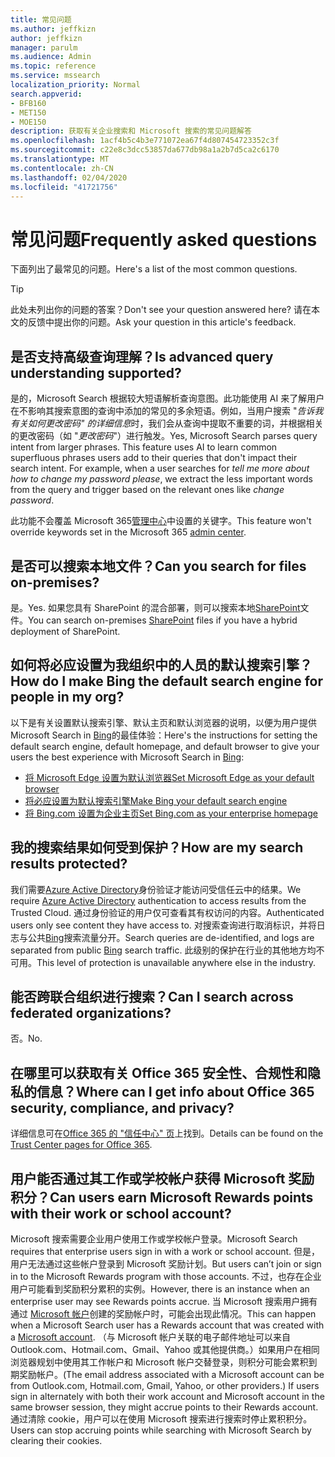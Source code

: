 ```yaml
---
title: 常见问题
ms.author: jeffkizn
author: jeffkizn
manager: parulm
ms.audience: Admin
ms.topic: reference
ms.service: mssearch
localization_priority: Normal
search.appverid:
- BFB160
- MET150
- MOE150
description: 获取有关企业搜索和 Microsoft 搜索的常见问题解答
ms.openlocfilehash: 1acf4b5c4b3e771072ea67f4d807454723352c3f
ms.sourcegitcommit: c22e8c3dcc53857da677db98a1a2b7d5ca2c6170
ms.translationtype: MT
ms.contentlocale: zh-CN
ms.lasthandoff: 02/04/2020
ms.locfileid: "41721756"
---
```

<!-- markdownlint-disable no-trailing-punctuation -->
# <a name="frequently-asked-questions"></a><span data-ttu-id="c267b-103">常见问题</span><span class="sxs-lookup"><span data-stu-id="c267b-103">Frequently asked questions</span></span>

<span data-ttu-id="c267b-104">下面列出了最常见的问题。</span><span class="sxs-lookup"><span data-stu-id="c267b-104">Here's a list of the most common questions.</span></span>

> [!TIP]
> <span data-ttu-id="c267b-105">此处未列出你的问题的答案？</span><span class="sxs-lookup"><span data-stu-id="c267b-105">Don't see your question answered here?</span></span> <span data-ttu-id="c267b-106">请在本文的反馈中提出你的问题。</span><span class="sxs-lookup"><span data-stu-id="c267b-106">Ask your question in this article's feedback.</span></span>

## <a name="is-advanced-query-understanding-supported"></a><span data-ttu-id="c267b-107">是否支持高级查询理解？</span><span class="sxs-lookup"><span data-stu-id="c267b-107">Is advanced query understanding supported?</span></span>

<span data-ttu-id="c267b-p102">是的，Microsoft Search 根据较大短语解析查询意图。此功能使用 AI 来了解用户在不影响其搜索意图的查询中添加的常见的多余短语。例如，当用户搜索 "*告诉我有关如何更改密码" 的详细信息*时，我们会从查询中提取不重要的词，并根据相关的更改密码（如 "*更改密码*"）进行触发。</span><span class="sxs-lookup"><span data-stu-id="c267b-p102">Yes, Microsoft Search parses query intent from larger phrases. This feature uses AI to learn common superfluous phrases users add to their queries that don't impact their search intent. For example, when a user searches for *tell me more about how to change my password please*, we extract the less important words from the query and trigger based on the relevant ones like *change password*.</span></span>
  
<span data-ttu-id="c267b-111">此功能不会覆盖 Microsoft 365[管理中心](https://admin.microsoft.com)中设置的关键字。</span><span class="sxs-lookup"><span data-stu-id="c267b-111">This feature won't override keywords set in the Microsoft 365 [admin center](https://admin.microsoft.com).</span></span>
  
## <a name="can-you-search-for-files-on-premises"></a><span data-ttu-id="c267b-112">是否可以搜索本地文件？</span><span class="sxs-lookup"><span data-stu-id="c267b-112">Can you search for files on-premises?</span></span>

<span data-ttu-id="c267b-113">是。</span><span class="sxs-lookup"><span data-stu-id="c267b-113">Yes.</span></span> <span data-ttu-id="c267b-114">如果您具有 SharePoint 的混合部署，则可以搜索本地[SharePoint](http://sharepoint.com/)文件。</span><span class="sxs-lookup"><span data-stu-id="c267b-114">You can search on-premises [SharePoint](http://sharepoint.com/) files if you have a hybrid deployment of SharePoint.</span></span>
  
## <a name="how-do-i-make-bing-the-default-search-engine-for-people-in-my-org"></a><span data-ttu-id="c267b-115">如何将必应设置为我组织中的人员的默认搜索引擎？</span><span class="sxs-lookup"><span data-stu-id="c267b-115">How do I make Bing the default search engine for people in my org?</span></span>

<span data-ttu-id="c267b-116">以下是有关设置默认搜索引擎、默认主页和默认浏览器的说明，以便为用户提供 Microsoft Search in [Bing](https://Bing.com)的最佳体验：</span><span class="sxs-lookup"><span data-stu-id="c267b-116">Here's the instructions for setting the default search engine, default homepage, and default browser to give your users the best experience with Microsoft Search in [Bing](https://Bing.com):</span></span>

- [<span data-ttu-id="c267b-117">将 Microsoft Edge 设置为默认浏览器</span><span class="sxs-lookup"><span data-stu-id="c267b-117">Set Microsoft Edge as your default browser</span></span>](set-default-browser.md)
- [<span data-ttu-id="c267b-118">将必应设置为默认搜索引擎</span><span class="sxs-lookup"><span data-stu-id="c267b-118">Make Bing your default search engine</span></span>](set-default-search-engine.md)
- [<span data-ttu-id="c267b-119">将 Bing.com 设置为企业主页</span><span class="sxs-lookup"><span data-stu-id="c267b-119">Set Bing.com as your enterprise homepage</span></span>](set-default-homepage.md)

## <a name="how-are-my-search-results-protected"></a><span data-ttu-id="c267b-120">我的搜索结果如何受到保护？</span><span class="sxs-lookup"><span data-stu-id="c267b-120">How are my search results protected?</span></span>

<span data-ttu-id="c267b-121">我们需要[Azure Active Directory](https://docs.microsoft.com/azure/active-directory/)身份验证才能访问受信任云中的结果。</span><span class="sxs-lookup"><span data-stu-id="c267b-121">We require [Azure Active Directory](https://docs.microsoft.com/azure/active-directory/) authentication to access results from the Trusted Cloud.</span></span> <span data-ttu-id="c267b-122">通过身份验证的用户仅可查看其有权访问的内容。</span><span class="sxs-lookup"><span data-stu-id="c267b-122">Authenticated users only see content they have access to.</span></span> <span data-ttu-id="c267b-123">对搜索查询进行取消标识，并将日志与公共[Bing](https://Bing.com)搜索流量分开。</span><span class="sxs-lookup"><span data-stu-id="c267b-123">Search queries are de-identified, and logs are separated from public [Bing](https://Bing.com) search traffic.</span></span> <span data-ttu-id="c267b-124">此级别的保护在行业的其他地方均不可用。</span><span class="sxs-lookup"><span data-stu-id="c267b-124">This level of protection is unavailable anywhere else in the industry.</span></span>

## <a name="can-i-search-across-federated-organizations"></a><span data-ttu-id="c267b-125">能否跨联合组织进行搜索？</span><span class="sxs-lookup"><span data-stu-id="c267b-125">Can I search across federated organizations?</span></span>

<span data-ttu-id="c267b-126">否。</span><span class="sxs-lookup"><span data-stu-id="c267b-126">No.</span></span>

## <a name="where-can-i-get-info-about-office-365-security-compliance-and-privacy"></a><span data-ttu-id="c267b-127">在哪里可以获取有关 Office 365 安全性、合规性和隐私的信息？</span><span class="sxs-lookup"><span data-stu-id="c267b-127">Where can I get info about Office 365 security, compliance, and privacy?</span></span>

<span data-ttu-id="c267b-128">详细信息可在[Office 365 的 "信任中心" 页](https://www.microsoft.com/TrustCenter/CloudServices/office365/default.aspx)上找到。</span><span class="sxs-lookup"><span data-stu-id="c267b-128">Details can be found on the [Trust Center pages for Office 365](https://www.microsoft.com/TrustCenter/CloudServices/office365/default.aspx).</span></span>

## <a name="can-users-earn-microsoft-rewards-points-with-their-work-or-school-account"></a><span data-ttu-id="c267b-129">用户能否通过其工作或学校帐户获得 Microsoft 奖励积分？</span><span class="sxs-lookup"><span data-stu-id="c267b-129">Can users earn Microsoft Rewards points with their work or school account?</span></span>

<span data-ttu-id="c267b-130">Microsoft 搜索需要企业用户使用工作或学校帐户登录。</span><span class="sxs-lookup"><span data-stu-id="c267b-130">Microsoft Search requires that enterprise users sign in with a work or school account.</span></span> <span data-ttu-id="c267b-131">但是，用户无法通过这些帐户登录到 Microsoft 奖励计划。</span><span class="sxs-lookup"><span data-stu-id="c267b-131">But users can’t join or sign in to the Microsoft Rewards program with those accounts.</span></span> <span data-ttu-id="c267b-132">不过，也存在企业用户可能看到奖励积分累积的实例。</span><span class="sxs-lookup"><span data-stu-id="c267b-132">However, there is an instance when an enterprise user may see Rewards points accrue.</span></span> <span data-ttu-id="c267b-133">当 Microsoft 搜索用户拥有通过 [Microsoft 帐户](https://www.microsoft.com/welcome?rtc=1)创建的奖励帐户时，可能会出现此情况。</span><span class="sxs-lookup"><span data-stu-id="c267b-133">This can happen when a Microsoft Search user has a Rewards account that was created with a [Microsoft account](https://www.microsoft.com/welcome?rtc=1).</span></span> <span data-ttu-id="c267b-134">（与 Microsoft 帐户关联的电子邮件地址可以来自 Outlook.com、Hotmail.com、Gmail、Yahoo 或其他提供商。）如果用户在相同浏览器规划中使用其工作帐户和 Microsoft 帐户交替登录，则积分可能会累积到期奖励帐户。</span><span class="sxs-lookup"><span data-stu-id="c267b-134">(The email address associated with a Microsoft account can be from Outlook.com, Hotmail.com, Gmail, Yahoo, or other providers.) If users sign in alternately with both their work account and Microsoft account in the same browser session, they might accrue points to their Rewards account.</span></span> <span data-ttu-id="c267b-135">通过清除 cookie，用户可以在使用 Microsoft 搜索进行搜索时停止累积积分。</span><span class="sxs-lookup"><span data-stu-id="c267b-135">Users can stop accruing points while searching with Microsoft Search by clearing their cookies.</span></span>
